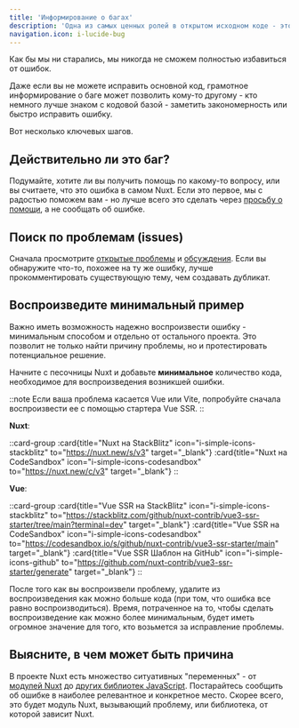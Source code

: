 ```yaml
---
title: 'Информирование о багах'
description: 'Одна из самых ценных ролей в открытом исходном коде - это находить время для сообщения о багах.'
navigation.icon: i-lucide-bug
---
```


Как бы мы ни старались, мы никогда не сможем полностью избавиться от ошибок.

Даже если вы не можете исправить основной код, грамотное информирование о баге может позволить кому-то другому - кто немного лучше знаком с кодовой базой - заметить закономерность или быстро исправить ошибку.

Вот несколько ключевых шагов.

## Действительно ли это баг?

Подумайте, хотите ли вы получить помощь по какому-то вопросу, или вы считаете, что это ошибка в самом Nuxt. Если это первое, мы с радостью поможем вам - но лучше всего это сделать через [просьбу о помощи](/docs/community/getting-help), а не сообщать об ошибке.

## Поиск по проблемам (issues)

Сначала просмотрите [открытые проблемы](https://github.com/nuxt/nuxt/issues) и [обсуждения](https://github.com/nuxt/nuxt/discussions). Если вы обнаружите что-то, похожее на ту же ошибку, лучше прокомментировать существующую тему, чем создавать дубликат.

## Воспроизведите минимальный пример

Важно иметь возможность надежно воспроизвести ошибку - минимальным способом и отдельно от остального проекта. Это позволит не только найти причину проблемы, но и протестировать потенциальное решение.

Начните с песочницы Nuxt и добавьте **минимальное** количество кода, необходимое для воспроизведения возникшей ошибки.

::note
Если ваша проблема касается Vue или Vite, попробуйте сначала воспроизвести ее с помощью стартера Vue SSR.
::

**Nuxt**:

::card-group
  :card{title="Nuxt на StackBlitz" icon="i-simple-icons-stackblitz" to="https://nuxt.new/s/v3" target="_blank"}
  :card{title="Nuxt на CodeSandbox" icon="i-simple-icons-codesandbox" to="https://nuxt.new/c/v3" target="_blank"}
::

**Vue**:

::card-group
  :card{title="Vue SSR на StackBlitz" icon="i-simple-icons-stackblitz" to="https://stackblitz.com/github/nuxt-contrib/vue3-ssr-starter/tree/main?terminal=dev" target="_blank"}
  :card{title="Vue SSR на CodeSandbox" icon="i-simple-icons-codesandbox" to="https://codesandbox.io/s/github/nuxt-contrib/vue3-ssr-starter/main" target="_blank"}
  :card{title="Vue SSR Шаблон на GitHub" icon="i-simple-icons-github" to="https://github.com/nuxt-contrib/vue3-ssr-starter/generate" target="_blank"}
::

После того как вы воспроизвели проблему, удалите из воспроизведения как можно больше кода (при том, что ошибка все равно воспроизводиться). Время, потраченное на то, чтобы сделать воспроизведение как можно более минимальным, будет иметь огромное значение для того, кто возьмется за исправление проблемы.

## Выясните, в чем может быть причина

В проекте Nuxt есть множество ситуативных "переменных" - от [модулей Nuxt](/modules) до [других библиотек JavaScript](https://www.npmjs.com). Постарайтесь сообщить об ошибке в наиболее релевантное и конкретное место. Скорее всего, это будет модуль Nuxt, вызывающий проблему, или библиотека, от которой зависит Nuxt.
